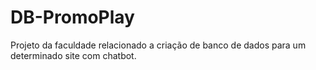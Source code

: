 # DB-PromoPlay
Projeto da faculdade relacionado a criação de banco de dados para um determinado site com chatbot.
